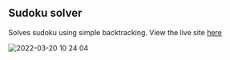 ## Sudoku solver

Solves sudoku using simple backtracking. View the live site [here](https://sudokusolver.xyz)

![2022-03-20 10 24 04](https://user-images.githubusercontent.com/5014187/159167102-1361ef15-c5f1-4bc5-99dc-2d3a3b7645ce.gif)
